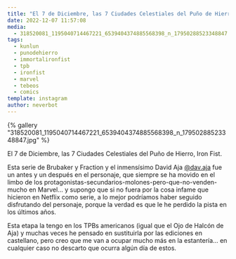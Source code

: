 ```yaml
---
title: "El 7 de Diciembre, las 7 Ciudades Celestiales del Puño de Hierro, Iron Fist"
date: 2022-12-07 11:57:08
media: 
  - 318520081_1195040714467221_6539404374885568398_n_17950288523348847.jpg
tags: 
  - kunlun
  - punodehierro
  - immortalironfist
  - tpb
  - ironfist
  - marvel
  - tebeos
  - comics
template: instagram
author: neverbot
---
```


{% gallery "318520081_1195040714467221_6539404374885568398_n_17950288523348847.jpg" %}

El 7 de Diciembre, las 7 Ciudades Celestiales del Puño de Hierro, Iron Fist.

Esta serie de Brubaker y Fraction y el inmensísimo David Aja [@dav.aja](https://instagram.com/dav.aja) fue un antes y un después en el personaje, que siempre se ha movido en el limbo de los protagonistas-secundarios-molones-pero-que-no-venden-mucho en Marvel... y supongo que si no fuera por la cosa infame que hicieron en Netflix como serie, a lo mejor podríamos haber seguido disfrutando del personaje, porque la verdad es que le he perdido la pista en los últimos años.

Esta etapa la tengo en los TPBs americanos (igual que el Ojo de Halcón de Aja) y muchas veces he pensado en sustituirla por las ediciones en castellano, pero creo que me van a ocupar mucho más en la estantería... en cualquier caso no descarto que ocurra algún día de estos.
